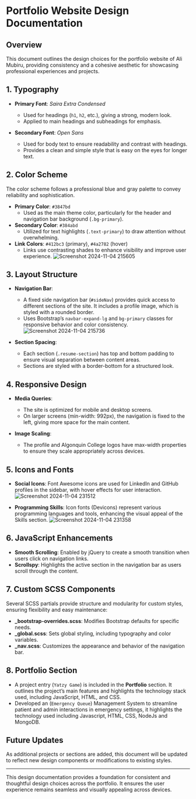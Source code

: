 # Portfolio Website Design Documentation

## Overview
This document outlines the design choices for the portfolio website of Ali Mubiru, providing consistency and a cohesive aesthetic for showcasing professional experiences and projects.

## 1. Typography
- **Primary Font**: *Saira Extra Condensed*
  - Used for headings (`h1`, `h2`, etc.), giving a strong, modern look.
  - Applied to main headings and subheadings for emphasis.

- **Secondary Font**: *Open Sans*
  - Used for body text to ensure readability and contrast with headings.
  - Provides a clean and simple style that is easy on the eyes for longer text.

## 2. Color Scheme
The color scheme follows a professional blue and gray palette to convey reliability and sophistication.

- **Primary Color**: `#3847bd`
  - Used as the main theme color, particularly for the header and navigation bar background (`.bg-primary`).
- **Secondary Color**: `#384abd`
  - Utilized for text highlights (`.text-primary`) to draw attention without overwhelming.
- **Link Colors**: `#412bc3` (primary), `#4a2782` (hover)
  - Links use contrasting shades to enhance visibility and improve user experience.
    ![Screenshot 2024-11-04 215605](https://github.com/user-attachments/assets/193f9778-3b73-46f4-a25f-8b77d43211ec)


## 3. Layout Structure
- **Navigation Bar**: 
  - A fixed side navigation bar (`#sideNav`) provides quick access to different sections of the site. It includes a profile image, which is styled with a rounded border.
  - Uses Bootstrap’s `navbar-expand-lg` and `bg-primary` classes for responsive behavior and color consistency.
    ![Screenshot 2024-11-04 215736](https://github.com/user-attachments/assets/0d5548fe-48cc-41c0-8156-5f145a529955)


- **Section Spacing**:
  - Each section (`.resume-section`) has top and bottom padding to ensure visual separation between content areas.
  - Sections are styled with a border-bottom for a structured look.

## 4. Responsive Design
- **Media Queries**: 
  - The site is optimized for mobile and desktop screens.
  - On larger screens (min-width: 992px), the navigation is fixed to the left, giving more space for the main content.

- **Image Scaling**:
  - The profile and Algonquin College logos have max-width properties to ensure they scale appropriately across devices.

## 5. Icons and Fonts
- **Social Icons**: Font Awesome icons are used for LinkedIn and GitHub profiles in the sidebar, with hover effects for user interaction.
  ![Screenshot 2024-11-04 231512](https://github.com/user-attachments/assets/e9a50a3e-dcb8-49e6-8e55-2fca2bc972d7)

- **Programming Skills**: Icon fonts (Devicons) represent various programming languages and tools, enhancing the visual appeal of the Skills section.
![Screenshot 2024-11-04 231358](https://github.com/user-attachments/assets/6390b016-2943-4dc7-8bbe-b5181921dcc5)


## 6. JavaScript Enhancements
- **Smooth Scrolling**: Enabled by jQuery to create a smooth transition when users click on navigation links.
- **Scrollspy**: Highlights the active section in the navigation bar as users scroll through the content.

## 7. Custom SCSS Components
Several SCSS partials provide structure and modularity for custom styles, ensuring flexibility and easy maintenance:
- **_bootstrap-overrides.scss**: Modifies Bootstrap defaults for specific needs.
- **_global.scss**: Sets global styling, including typography and color variables.
- **_nav.scss**: Customizes the appearance and behavior of the navigation bar.

## 8. Portfolio Section 
- A project entry (`Yatzy Game`) is included in the **Portfolio** section. It outlines the project’s main features and highlights the technology stack used, including JavaScript, HTML, and CSS.
- Developed an (`Emergency Queue`) Management System to streamline patient and admin interactions in emergency settings, it highlights the technology used including Javascript, HTML, CSS, NodeJs and MongoDB. 

## Future Updates
As additional projects or sections are added, this document will be updated to reflect new design components or modifications to existing styles.

---

This design documentation provides a foundation for consistent and thoughtful design choices across the portfolio. It ensures the user experience remains seamless and visually appealing across devices.
